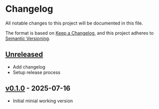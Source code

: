 # Changelog

All notable changes to this project will be documented in this file.

The format is based on [Keep a Changelog](https://keepachangelog.com/en/1.0.0/),
and this project adheres to [Semantic Versioning](https://semver.org/spec/v2.0.0.html).

## [Unreleased]

- Add changelog
- Setup release process

## [v0.1.0] - 2025-07-16

- Initial minial working version

[Unreleased]: https://github.com/nim65s/dockgen/compare/v0.1.0...main
[v0.1.0]: https://github.com/nim65s/dockgen/releases/tag/v0.1.0
